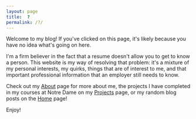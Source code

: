 ```yaml
---
layout: page
title:  ?
permalink: /?/
---
```


Welcome to my blog! If you've clicked on this page, it's likely because you have no idea what's going on here.

I'm a firm believer in the fact that a resume doesn't allow you to get to know a person. This website is my way of resolving that problem: it's a mixture of my personal interests, my quirks, things that are of interest to me, and that important professional information that an employer still needs to know.

Check out my [About][trongaus-About] page for more about me, the projects I have completed in my courses at Notre Dame on my [Projects][trongaus-Projects] page, or my random blog posts on the [Home][trongaus-Home] page!

Enjoy!

[trongaus-About]: http://trongaus.github.io/about
[trongaus-Home]: http://trongaus.github.io
[trongaus-Projects]: http://trongaus.github.io/projects




